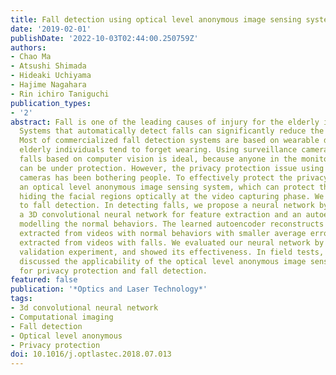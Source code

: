 ```yaml
---
title: Fall detection using optical level anonymous image sensing system
date: '2019-02-01'
publishDate: '2022-10-03T02:44:00.250759Z'
authors:
- Chao Ma
- Atsushi Shimada
- Hideaki Uchiyama
- Hajime Nagahara
- Rin ichiro Taniguchi
publication_types:
- '2'
abstract: Fall is one of the leading causes of injury for the elderly individuals.
  Systems that automatically detect falls can significantly reduce the delay of assistance.
  Most of commercialized fall detection systems are based on wearable devices, which
  elderly individuals tend to forget wearing. Using surveillance cameras to detect
  falls based on computer vision is ideal, because anyone in the monitoring scopes
  can be under protection. However, the privacy protection issue using surveillance
  cameras has been bothering people. To effectively protect the privacy, we proposed
  an optical level anonymous image sensing system, which can protect the privacy by
  hiding the facial regions optically at the video capturing phase. We apply the system
  to fall detection. In detecting falls, we propose a neural network by combining
  a 3D convolutional neural network for feature extraction and an autoencoder for
  modelling the normal behaviors. The learned autoencoder reconstructs the features
  extracted from videos with normal behaviors with smaller average errors than those
  extracted from videos with falls. We evaluated our neural network by a hold-out
  validation experiment, and showed its effectiveness. In field tests, we showed and
  discussed the applicability of the optical level anonymous image sensing system
  for privacy protection and fall detection.
featured: false
publication: '*Optics and Laser Technology*'
tags:
- 3d convolutional neural network
- Computational imaging
- Fall detection
- Optical level anonymous
- Privacy protection
doi: 10.1016/j.optlastec.2018.07.013
---
```



